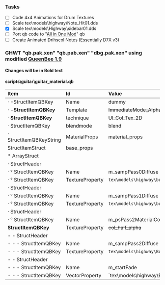 ### Tasks
- [ ] Code 4x4 Animations for Drum Textures
- [ ] Scale tex\models\highway\Note_Hit01.dds
- [x] Scale tex\models\Highway\sidebar01.dds
- [ ] Port qb code to "[All in One Mod](http://www.fretsonfire.net/forums/viewtopic.php?f=28&t=58997)" qb
- [ ] Create Animated Drihscol Notes (Essentially D7X v3)

### GHWT "qb.pak.xen" "qb.pab.xen" "dbg.pak.xen" using modified [QueenBee 1.9](https://cdn.discordapp.com/attachments/233523599464464396/246402850136129547/ModifiedQueenBee1.9.zip)
#### Changes will be in Bold text

**scripts\guitar\guitar_material.qb**

Item                      | Id                  | Value         | Changes
:------------------------ | :------------------ | :------------ | :---
·  -StructItemQBKey       | Name                | dummy
·  -**StructItemQBKey**   | Template            | ~~ImmediateMode_AlphaFade_UI_3Pass~~ | **AnimatedTexture_UI_3Pass**
·   **StructItemQBKey**   | technique           | ~~UI_Col_Tex_2D~~ | **Loop**
·   StructItemQBKey       | blendmode           | blend
·   StructItemQBKeyString | MaterialProps       | material_props
StructItemStruct          | base_props          |
* ArrayStruct             |                     |
·   StructHeader          |                     |
·   ° StructItemQBKey     | Name                | m_sampPass0Diffuse
·   ° StructItemQBKey     | TextureProperty     | `tex\models\highway\button_grey_Base01.dds`
·   StructHeader          |                     |
·   ° StructItemQBKey     | Name                | m_sampPass1Diffuse
·   ° StructItemQBKey     | TextureProperty     | `tex\models\highway\button_grey_Collar01.dds`
·   StructHeader          |                     |
·   ° StructItemQBKey     | Name                | m_psPass2MaterialColor
      **StructItemQBKey** | TextureProperty     | ~~col_half_alpha~~ | **col_white**
- - StructHeader          |                     |
- - - StructItemQBKey     | Name                | m_sampPass2Diffuse
- - - StructItemQBKey     | TextureProperty     | `tex\models\highway\Button_Grey_Highlight_01.dds`
- - StructHeader          |                     |
- - - StructItemQBKey     | Name                | m_startFade
- - - StructItemQBKey     | VectorProperty      | `tex\models\highway\Button_Grey_Highlight_01.dds
